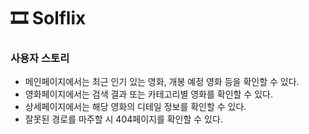 # 🎞️ Solflix

### 사용자 스토리

- 메인페이지에서는 최근 인기 있는 영화, 개봉 예정 영화 등을 확인할 수 있다.
- 영화페이지에서는 검색 결과 또는 카테고리별 영화를 확인할 수 있다.
- 상세페이지에서는 해당 영화의 디테일 정보를 확인할 수 있다.
- 잘못된 경로를 마주할 시 404페이지를 확인할 수 있다.
